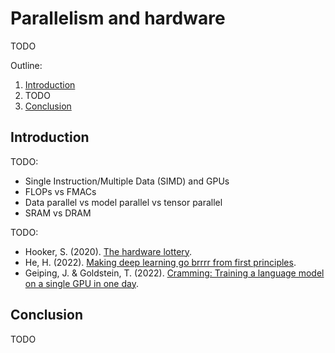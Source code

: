 # Parallelism and hardware

TODO

Outline:

1.  [Introduction](#introduction)
2.  TODO
3.  [Conclusion](#conclusion)


## Introduction

TODO:

-   Single Instruction/Multiple Data (SIMD) and GPUs
-   FLOPs vs FMACs
-   Data parallel vs model parallel vs tensor parallel
-   SRAM vs DRAM

TODO:

-   Hooker, S. (2020). [The hardware lottery](https://arxiv.org/abs/2009.06489).
-   He, H. (2022). [Making deep learning go brrrr from first principles](https://horace.io/brrr_intro.html).
-   Geiping, J. & Goldstein, T. (2022). [Cramming: Training a language model on a single GPU in one day](https://arxiv.org/abs/2212.14034).


## Conclusion

TODO

